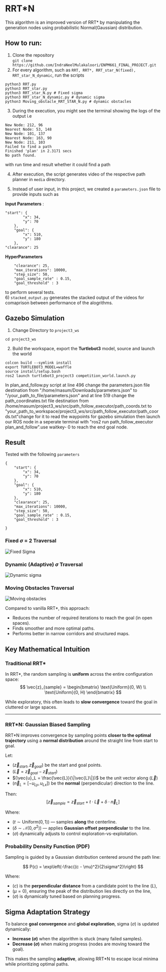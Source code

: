 # RRT*N 

This algorithm is an improved version of RRT* by manipulating the generation nodes using probabilistic Normal(Gaussian) distribution.

## How to run:
1) Clone the repository \
`git clone https://github.com/IndraNeelMulakaloori/ENPM661_FINAL_PROJECT.git`
2) For every algorithm, such as `RRT, RRT*, RRT_star_N(fixed), RRT_star_N_dynamic`, run the scripts 
```
python3 RRT.py
python3 RRT_star.py
python3 RRT_star_N.py # Fixed sigma
python3 RRT_star_N_dynamic.py # dynamic sigma
python3 Moving_obstacle_RRT_STAR_N.py # dynamic obstacles
```
3) During the execution, you might see the terminal showing the logs of the output i.e
```
New Node: 212, 96
Nearest Node: 53, 148
New Node: 101, 137
Nearest Node: 163, 90
New Node: 211, 103
Failed to find a path
Finished 'plan' in 2.3171 secs
No path found.
```
with run time and result whether it could find a path

4) After execution, the script generates video of the respective path planner in `media` directory.

5) Instead of user input, in this project, we created a `parameters.json` file to provide inputs such as 

**Input Parameters** :

```
"start": {
        "x": 34,
        "y": 70
    },
    "goal": {
        "x": 510,
        "y": 180
    },
"clearance": 25
``` 
**HyperParameters**
```
    "clearance": 25,
    "max_iterations": 10000,
    "step_size": 50,
    "goal_sample_rate" : 0.15,
    "goal_threshold" : 3
```
to perform several tests.\
6) `stacked_output.py` generates the stacked output of the videos for comaprison between performance of the alogrithms.

## Gazebo Simulation
1) Change Directory to `project3_ws` 
```
cd project3_ws
```
2) Build the workspace, export the **Turtlebot3**  model, source and launch the world
```
colcon build --symlink install
export TURTLEBOT3_MODEL=waffle
source install/setup.bash
ros2 launch turtlebot3_project3 competition_world.launch.py
```
In plan_and_follow.py script at line 496 change the parameters.json file destination from "/home/masum/Downloads/parameters.json" to "/your_path_to_file/parameters.json" and at line 519 change the path_coordinates.txt file destination from /home/masum/project3_ws/src/path_follow_executor/path_coords.txt to "your_path_to_workspace/project3_ws/src/path_follow_executor/path_coords.txt"change for it to read the waypoints for gazebo simulation then launch our ROS node in a seperate terminal with "ros2 run path_follow_executor plan_and_follow".use waitkey- 0 to reach the end goal node.

## Result
Tested with the following `parameters`
```
{
    "start": {
        "x": 34,
        "y": 70
    },
    "goal": {
        "x": 510,
        "y": 180
    },
    "clearance": 25,
    "max_iterations": 10000,
    "step_size": 50,
    "goal_sample_rate" : 0.15,
    "goal_threshold" : 3
    
}
```
### Fixed $\sigma$ = 2 Traversal
![Fixed Sigma](/media/stacked_output.gif)

### Dynamic (Adaptive) $\sigma$ Traversal
![Dynamic sigma](/media/stacked_output_2.gif)

### Moving Obstacles Traversal
![Moving obstacles](/media/RRT_star_N_Dynamic_obstacles.gif)

Compared to vanilla RRT\*, this approach:
- Reduces the number of required iterations to reach the goal (in open spaces).
- Finds smoother and more optimal paths.
- Performs better in narrow corridors and structured maps.

## Key Mathematical Intuition

### Traditional RRT\*
In RRT*, the random sampling is **uniform** across the entire configuration space:
$$
\vec{z}_{sample} = 
\begin{bmatrix}
\text{Uniform}(0, W) \\
\text{Uniform}(0, H)
\end{bmatrix}
$$

While exploratory, this often leads to **slow convergence** toward the goal in cluttered or large spaces.

---

### RRT*N: Gaussian Biased Sampling

RRT*N improves convergence by sampling points **closer to the optimal trajectory** using a **normal distribution** around the straight line from start to goal.

Let:
- $(\vec{z}_{start}, \vec{z}_{goal})$ be the start and goal points.
- $(\vec{L} = \vec{z}_{goal} - \vec{z}_{start})$
- $(\vec{u}_L = \frac{\vec{L}}{\|\vec{L}\|})$ be the unit vector along $( \vec{L})$
- $(\vec{n}_L = [-u_{Ly}, u_{Lx}])$ be the **normal** (perpendicular) direction to the line.

Then:
$$
[
\vec{z}_{sample} = \vec{z}_{start} + t \cdot \vec{L} + \delta \cdot \vec{n}_L
]
$$

Where:
- $( t \sim \text{Uniform}(0, 1) )$ — samples **along** the centerline.
- $( \delta \sim \mathcal{N}(0, \sigma^2) )$ — applies **Gaussian offset** **perpendicular** to the line.
- $( \sigma )$ dynamically adjusts to control exploration-vs-exploitation.

### Probability Density Function (PDF)

Sampling is guided by a Gaussian distribution centered around the path line:

$$
P(c) = \exp\left(-\frac{(c - \mu)^2}{2\sigma^2}\right)
$$

Where:
- $( c )$ is the **perpendicular distance** from a candidate point to the line $(L)$\,
- $( \mu = 0 )$, ensuring the peak of the distribution lies directly on the line,
- $( \sigma )$ is dynamically tuned based on planning progress.



## Sigma Adaptation Strategy

To balance **goal convergence** and **global exploration**, sigma $( \sigma )$ is updated dynamically:

- **Increase $( \sigma )$** when the algorithm is stuck (many failed samples).
- **Decrease $( \sigma )$** when making progress (nodes are moving toward the goal).

This makes the sampling **adaptive**, allowing RRT\*N to escape local minima while prioritizing optimal paths.





